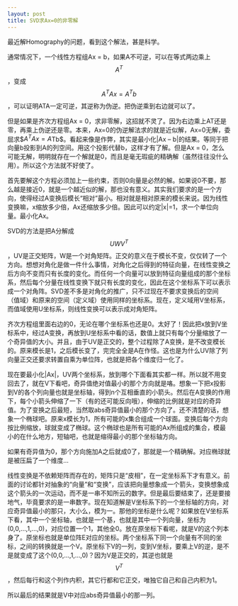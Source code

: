 ```yaml
---
layout: post
title: SVD求Ax=0的非零解
---
```

最近解Homography的问题，看到这个解法，甚是科学。

通常情况下，一个线性方程组Ax = b，如果A不可逆，可以在等式两边乘上$$A^T$$，变成$$A^TAx = A^Tb$$，可以证明ATA一定可逆，其逆称为伪逆。把伪逆乘到右边就可以了。

但是如果是齐次方程组Ax = 0，求非零解，这招就不灵了。因为右边乘上AT还是零，再乘上伪逆还是零。本来，Ax=0的伪逆解法求的就是近似解，Ax=0无解，委屈求$$A^TAx = A$Tb$。看起来像是作弊，其实是最小化|Ax – b|的结果。等同于把向量b投影到A的列空间。用这个投影代替b，这样才有了解。但是Ax = 0，怎么可能无解，明明就存在一个解就是0，而且是毫无瑕疵的精确解（虽然往往没什么用）。所以这个方法就不好使了。

首先要解这个方程必须加上一些约束，否则0向量是必然的解。如果说0不要，那么越是接近0，就是一个越近似的解，那也没有意义。其实我们要求的是一个方向，使得经过A变换后模长“相对”最小。相对就是相对原来的模长来说。因为线性变换嘛，x缩放多少倍，Ax还缩放多少倍。因此可以约定|x|=1，求一个单位向量。最小化Ax。

SVD的方法是把A分解成$$UWV^T$$，UV是正交矩阵，W是一个对角矩阵。正交的意义在于模长不变，仅仅转了一个方向。想想对角化是做一件什么事情，对角化之后得到的特征向量，在线性变换之后方向不变而只有长度的变化。而任何一个向量可以放到特征向量组成的那个坐标系，然后每个分量在线性变换下就只有长度的变化，因此在这个坐标系下可以表示成一个对角阵。SVD差不多是对角化的推广，只不过现在不要求变换后的空间（值域）和原来的空间（定义域）使用同样的坐标系。现在，定义域用V坐标系，而值域使用U坐标系，则线性变换可以表示成对角矩阵。

齐次方程组里面右边的0，无论在哪个坐标系也还是0。太好了！因此把x放到V坐标系中，经过A变换，再放到U坐标系中看的话，数值上就只有每个分量缩放了一个奇异值的大小。并且，由于UV是正交的，整个过程除了A变换，是不改变模长的。原来模长是1，之后模长变了，完完全全是A在作怪。这也是为什么UV除了列向量正交还要求转置自乘为单位阵，也就是把各个维度归一化了。

现在要最小化|Ax|，UV两个坐标系，放到哪个下面看其实都一样。所以就不用变回去了，就在V下看吧，奇异值绝对值最小的那个方向就是咯。想象一下把x投影到V的各个列向量也就是坐标轴，得到n个互相垂直的小箭头。然后在A变换的作用下，每个小箭头伸缩了一下（有的还可能反向哦），伸缩的比例就是对应的奇异值。为了变换之后最短，当然取abs奇异值最小的那个方向了。还不清楚的话，想象一个椭球吧。原来x模长为1，所有可能的x集合组成一个球面。变换后每个方向按比例缩放，球就变成了椭球。这个椭球也是所有可能的Ax所组成的集合，模最小的在什么地方，短轴吧，也就是缩得最小的那个坐标轴方向。

如果有奇异值为0，那个方向施加A之后就成0了，那就是一个精确解。对应椭球就是被压扁了一个维度…

线性变换是不依赖矩阵而存在的，矩阵只是“皮相”，在一定坐标系下才有意义。前面的讨论都针对抽象的“向量”和“变换”，应该把向量想象成一个箭头，变换想象成这个箭头的一次运动，而不是一串不知所云的数字。但是最后要结束了，还是要接地气，毕竟要求的是一串数字。现在知道解是V坐标系下的一个坐标轴的方向，对应奇异值最小的那只，大小么，模为一。那他的坐标是什么呢？如果放在V坐标系下看，其中一个坐标轴，也就是一个基，也就是其中一个列向量，坐标为(0,0,…,1,…,0)，对应位置一个1，其他全0。放在原坐标下看呢，就是V的这个列本身了。原坐标也就是单位阵E对应的坐标。两个坐标系下同一个向量有不同的坐标，之间的转换就是一个V。原坐标下V的一列，变到V坐标，要乘上V的逆，是不是就变成了这个(0,0,…,1,…,0)？因为V是正交的，其逆也就是$$V^T$$，然后每行和这个列作内积，其它行都和它正交，唯独它自己和自己内积为1。

所以最后的结果就是V中对应abs奇异值最小的那一列。
